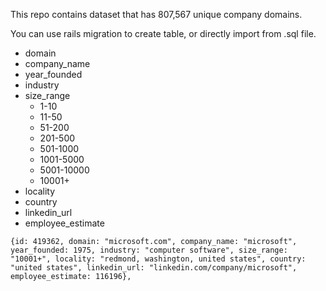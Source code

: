 This repo contains dataset that has 807,567 unique company domains.

You can use rails migration to create table, or directly import from .sql file.

- domain
- company_name
- year_founded
- industry
- size_range
  - 1-10
  - 11-50
  - 51-200
  - 201-500
  - 501-1000
  - 1001-5000
  - 5001-10000
  - 10001+
- locality
- country
- linkedin_url
- employee_estimate


```
{id: 419362, domain: "microsoft.com", company_name: "microsoft", year_founded: 1975, industry: "computer software", size_range: "10001+", locality: "redmond, washington, united states", country: "united states", linkedin_url: "linkedin.com/company/microsoft", employee_estimate: 116196},
```
